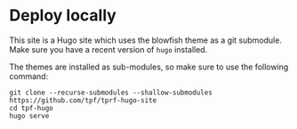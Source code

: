 # Deploy locally

This site is a Hugo site which uses the blowfish theme as a git submodule. Make
sure you have a recent version of `hugo` installed.

The themes are installed as sub-modules, so make sure to use the following command:


```
git clone --recurse-submodules --shallow-submodules https://github.com/tpf/tprf-hugo-site
cd tpf-hugo
hugo serve
```
